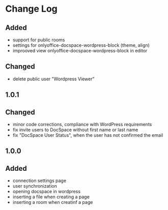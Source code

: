 # Change Log


##
## Added
- support for public rooms
- settings for onlyoffice-docspace-wordpress-block (theme, align)
- improoved view onlyoffice-docspace-wordpress-block in editor

## Changed
- delete public user "Wordpress Viewer"

## 1.0.1
## Changed
- minor code corrections, compliance with WordPress requirements
- fix invite users to DocSpace without first name or last name
- fix "DocSpace User Status", when the user has not confirmed the email

## 1.0.0
## Added
- connection settings page
- user synchronization
- opening docspace in wordpress
- inserting a file when creating a page
- inserting a room when creatinf a page

